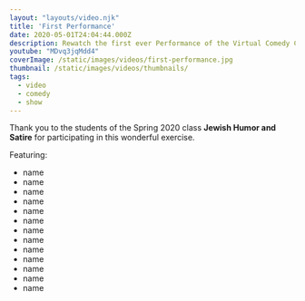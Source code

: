 ```yaml
---
layout: "layouts/video.njk"
title: 'First Performance'
date: 2020-05-01T24:04:44.000Z
description: Rewatch the first ever Performance of the Virtual Comedy Cafe
youtube: "MDvq3jqMdd4"
coverImage: /static/images/videos/first-performance.jpg
thumbnail: /static/images/videos/thumbnails/
tags:
  - video
  - comedy
  - show
---
```

Thank you to the students of the Spring 2020 class **Jewish Humor and Satire** for participating in this wonderful exercise.

Featuring:
  - name
  - name
  - name
  - name
  - name
  - name
  - name
  - name
  - name
  - name
  - name
  - name
  - name
